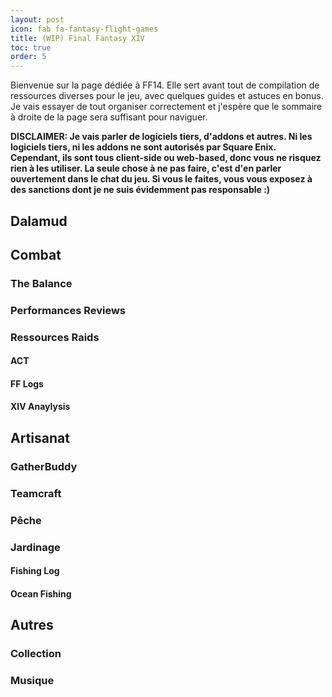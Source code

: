 ```yaml
---
layout: post
icon: fab fa-fantasy-flight-games
title: (WIP) Final Fantasy XIV
toc: true
order: 5
---
```


Bienvenue sur la page dédiée à FF14. Elle sert avant tout de compilation de ressources diverses pour le jeu, avec quelques guides et astuces en bonus.
Je vais essayer de tout organiser correctement et j'espère que le sommaire à droite de la page sera suffisant pour naviguer.

**DISCLAIMER: Je vais parler de logiciels tiers, d'addons et autres. Ni les logiciels tiers, ni les addons ne sont autorisés par Square Enix.**
**Cependant, ils sont tous client-side ou web-based, donc vous ne risquez rien à les utiliser. La seule chose à ne pas faire, c'est d'en parler ouvertement dans le chat du jeu. Si vous le faites, vous vous exposez à des sanctions dont je ne suis évidemment pas responsable :)**

## Dalamud

## Combat

### The Balance

### Performances Reviews

### Ressources Raids

#### ACT

#### FF Logs

#### XIV Anaylysis

## Artisanat

### GatherBuddy

### Teamcraft

### Pêche

### Jardinage

#### Fishing Log

#### Ocean Fishing

## Autres

### Collection

### Musique
